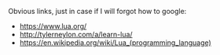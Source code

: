 Obvious links, just in case if I will forgot how to google:

 - https://www.lua.org/
 - http://tylerneylon.com/a/learn-lua/
 - https://en.wikipedia.org/wiki/Lua_(programming_language)
